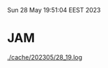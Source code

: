 Sun 28 May 19:51:04 EEST 2023
# JAM
<a href='./cache/202305/28_19.log'>./cache/202305/28_19.log</a>
